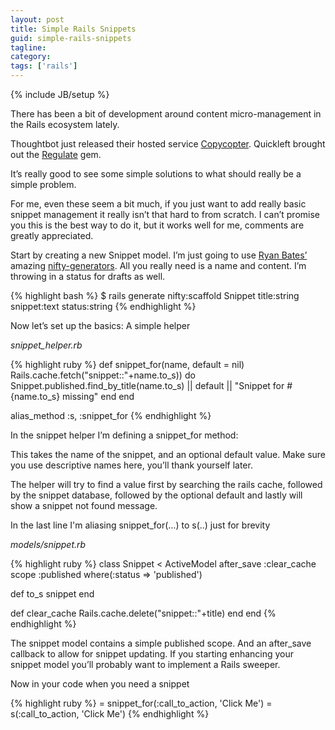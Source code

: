 ```yaml
---
layout: post
title: Simple Rails Snippets
guid: simple-rails-snippets
tagline:
category:
tags: ['rails']
---
```

{% include JB/setup %}

There has been a bit of development around content micro-management in the Rails ecosystem lately.

Thoughtbot just released their hosted service [Copycopter](http://www.copycopter.com). Quickleft brought out the [Regulate](http://www.github.com/quickleft/regulate) gem.

It’s really good to see some simple solutions to what should really be a simple problem.

For me, even these seem a bit much, if you just want to add really basic snippet management it really isn’t that hard to from scratch. I can’t promise you this is the best way to do it, but it works well for me, comments are greatly appreciated.

Start by creating a new Snippet model. I’m just going to use [Ryan Bates’](http://www.railscasts.com) amazing [nifty-generators](http://www.github.com/ryanb/nifty-generators). All you really need is a name and content. I’m throwing in a status for drafts as well.

{% highlight bash %}
$ rails generate nifty:scaffold Snippet title:string snippet:text status:string
{% endhighlight %}

Now let’s set up the basics: A simple helper

*snippet_helper.rb*

{% highlight ruby %}
def snippet_for(name, default = nil)
  Rails.cache.fetch("snippet::"+name.to_s)) do
    Snippet.published.find_by_title(name.to_s) || default || "Snippet for #{name.to_s} missing"
  end
end

alias_method :s, :snippet_for
{% endhighlight %}

In the snippet helper I’m defining a snippet_for method:

This takes the name of the snippet, and an optional default value. Make sure you use descriptive names here, you’ll thank yourself later.

The helper will try to find a value first by searching the rails cache, followed by the snippet database, followed by the optional default and lastly will show a snippet not found message.

In the last line I'm aliasing snippet_for(…) to s(..) just for brevity

*models/snippet.rb*

{% highlight ruby %}
class Snippet < ActiveModel
  after_save :clear_cache
  scope :published where(:status => 'published')

  def to_s
    snippet
  end

  def clear_cache
    Rails.cache.delete("snippet::"+title)
  end
end
{% endhighlight %}

The snippet model contains a simple published scope. And an after_save callback to allow for snippet updating. If you starting enhancing your snippet model you’ll probably want to implement a Rails sweeper.

Now in your code when you need a snippet

{% highlight ruby %}
= snippet_for(:call_to_action, 'Click Me')
= s(:call_to_action, 'Click Me')
{% endhighlight %}
